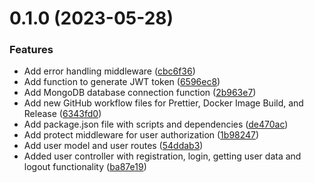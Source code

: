 # 0.1.0 (2023-05-28)


### Features

* Add error handling middleware ([cbc6f36](https://github.com/hossainchisty/eCommerce-Backend-API/commit/cbc6f36a431abd75a4686378a836a2e68b0dbb4c))
* Add function to generate JWT token ([6596ec8](https://github.com/hossainchisty/eCommerce-Backend-API/commit/6596ec86ced06e5701169d490ac2328a1eafc2a8))
* Add MongoDB database connection function ([2b963e7](https://github.com/hossainchisty/eCommerce-Backend-API/commit/2b963e760df10c1aef279c57766f6623aaa2e7f1))
* Add new GitHub workflow files for Prettier, Docker Image Build, and Release ([6343fd0](https://github.com/hossainchisty/eCommerce-Backend-API/commit/6343fd03ed4ebc12733553d0766b860b5bf75f1d))
* Add package.json file with scripts and dependencies ([de470ac](https://github.com/hossainchisty/eCommerce-Backend-API/commit/de470acf8d963d1ea77a0b3bd7d2c1f81700b94e))
* Add protect middleware for user authorization ([1b98247](https://github.com/hossainchisty/eCommerce-Backend-API/commit/1b9824786f3601546e56947db4c20173019c36c9))
* Add user model and user routes ([54ddab3](https://github.com/hossainchisty/eCommerce-Backend-API/commit/54ddab340ae3abafe5111283ee70fe6f346aa9fe))
* Added user controller with registration, login, getting user data and logout functionality ([ba87e19](https://github.com/hossainchisty/eCommerce-Backend-API/commit/ba87e197f67f9bfe31c2e098516983ca3802573d))



